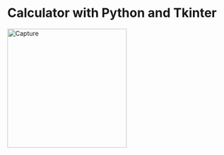 # Calculator with Python and Tkinter


<img width="270" alt="Capture" src="https://user-images.githubusercontent.com/95342688/207003805-ad8c9c10-4d61-4077-bd39-df6c78da9226.PNG">

